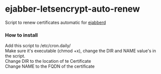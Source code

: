 # ejabber-letsencrypt-auto-renew
Script to renew certificates automatic for [ejabberd](https://www.ejabberd.im)

### How to install

Add this script to /etc/cron.daily/  
Make sure it's executable (chmod +x), change the DIR and NAME value's in the script.  
Change DIR to the location of te Certificate  
Change NAME to the FQDN of the certificate  



